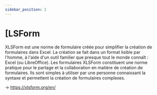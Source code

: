```yaml
---
sidebar_position: 2
---
```

# [LSForm

XLSForm est une norme de formulaire créée pour simplifier la création de formulaires dans Excel.
La création se fait dans un format lisible par l'homme, à l'aide d'un outil familier que presque tout le monde connaît : Excel (ou LibreOffice).
Les formulaires XLSForm constituent une norme pratique pour le partage et la collaboration en matière de création de formulaires.
Ils sont simples à utiliser par une personne connaissant la syntaxe et permettent la création de formulaires complexes.

-> https://xlsform.org/en/